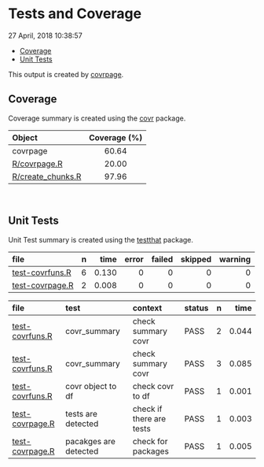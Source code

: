 Tests and Coverage
================
27 April, 2018 10:38:57

-   [Coverage](#coverage)
-   [Unit Tests](#unit-tests)

This output is created by [covrpage](https://github.com/yonicd/covrpage).

Coverage
--------

Coverage summary is created using the [covr](https://github.com/r-lib/covr) package.

| Object                                     | Coverage (%) |
|:-------------------------------------------|:------------:|
| covrpage                                   |     60.64    |
| [R/covrpage.R](../R/covrpage.R)            |     20.00    |
| [R/create\_chunks.R](../R/create_chunks.R) |     97.96    |

<br>

Unit Tests
----------

Unit Test summary is created using the [testthat](https://github.com/r-lib/testthat) package.

| file                                        |    n|   time|  error|  failed|  skipped|  warning|
|:--------------------------------------------|----:|------:|------:|-------:|--------:|--------:|
| [test-covrfuns.R](testthat/test-covrfuns.R) |    6|  0.130|      0|       0|        0|        0|
| [test-covrpage.R](testthat/test-covrpage.R) |    2|  0.008|      0|       0|        0|        0|

| file                                        | test                  | context                  | status |    n|   time|
|:--------------------------------------------|:----------------------|:-------------------------|:-------|----:|------:|
| [test-covrfuns.R](testthat/test-covrfuns.R) | covr\_summary         | check summary covr       | PASS   |    2|  0.044|
| [test-covrfuns.R](testthat/test-covrfuns.R) | covr\_summary         | check summary covr       | PASS   |    3|  0.085|
| [test-covrfuns.R](testthat/test-covrfuns.R) | covr object to df     | check covr to df         | PASS   |    1|  0.001|
| [test-covrpage.R](testthat/test-covrpage.R) | tests are detected    | check if there are tests | PASS   |    1|  0.003|
| [test-covrpage.R](testthat/test-covrpage.R) | pacakges are detected | check for packages       | PASS   |    1|  0.005|
